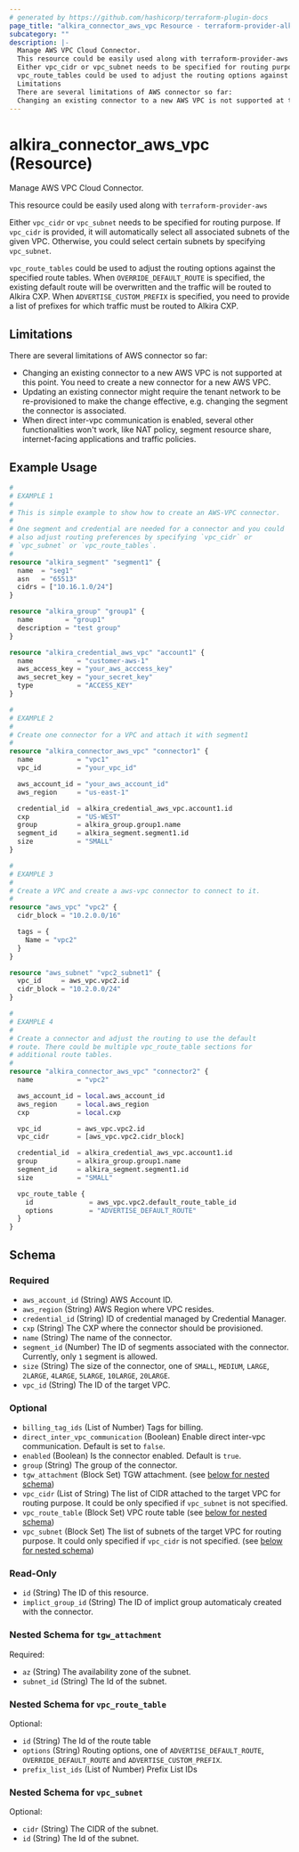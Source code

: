 ```yaml
---
# generated by https://github.com/hashicorp/terraform-plugin-docs
page_title: "alkira_connector_aws_vpc Resource - terraform-provider-alkira"
subcategory: ""
description: |-
  Manage AWS VPC Cloud Connector.
  This resource could be easily used along with terraform-provider-aws
  Either vpc_cidr or vpc_subnet needs to be specified for routing purpose. If vpc_cidr is provided, it will automatically select all associated subnets of the given VPC. Otherwise, you could select certain subnets by specifying vpc_subnet.
  vpc_route_tables could be used to adjust the routing options against the specified route tables. When OVERRIDE_DEFAULT_ROUTE is specified, the existing default route will be overwritten and the traffic will be routed to Alkira CXP. When ADVERTISE_CUSTOM_PREFIX is specified, you need to provide a list of prefixes for which traffic must be routed to Alkira CXP.
  Limitations
  There are several limitations of AWS connector so far:
  Changing an existing connector to a new AWS VPC is not supported at this point. You need to create a new connector for a new AWS VPC.Updating an existing connector might require the tenant network to be re-provisioned to make the change effective, e.g. changing the segment the connector is associated.When direct inter-vpc communication is enabled, several other functionalities won't work, like NAT policy, segment resource share, internet-facing applications and traffic policies.
---
```


# alkira_connector_aws_vpc (Resource)

Manage AWS VPC Cloud Connector.

This resource could be easily used along with `terraform-provider-aws`

Either `vpc_cidr` or `vpc_subnet` needs to be specified for routing purpose. If `vpc_cidr` is provided, it will automatically select all associated subnets of the given VPC. Otherwise, you could select certain subnets by specifying `vpc_subnet`.

`vpc_route_tables` could be used to adjust the routing options against the specified route tables. When `OVERRIDE_DEFAULT_ROUTE` is specified, the existing default route will be overwritten and the traffic will be routed to Alkira CXP. When `ADVERTISE_CUSTOM_PREFIX` is specified, you need to provide a list of prefixes for which traffic must be routed to Alkira CXP.

## Limitations

There are several limitations of AWS connector so far:

* Changing an existing connector to a new AWS VPC is not supported at this point. You need to create a new connector for a new AWS VPC.
* Updating an existing connector might require the tenant network to be re-provisioned to make the change effective, e.g. changing the segment the connector is associated.
* When direct inter-vpc communication is enabled, several other functionalities won't work, like NAT policy, segment resource share, internet-facing applications and traffic policies.

## Example Usage

```terraform
#
# EXAMPLE 1
#
# This is simple example to show how to create an AWS-VPC connector.
#
# One segment and credential are needed for a connector and you could
# also adjust routing preferences by specifying `vpc_cidr` or
# `vpc_subnet` or `vpc_route_tables`.
#
resource "alkira_segment" "segment1" {
  name  = "seg1"
  asn   = "65513"
  cidrs = ["10.16.1.0/24"]
}

resource "alkira_group" "group1" {
  name        = "group1"
  description = "test group"
}

resource "alkira_credential_aws_vpc" "account1" {
  name           = "customer-aws-1"
  aws_access_key = "your_aws_acccess_key"
  aws_secret_key = "your_secret_key"
  type           = "ACCESS_KEY"
}

#
# EXAMPLE 2
#
# Create one connector for a VPC and attach it with segment1
#
resource "alkira_connector_aws_vpc" "connector1" {
  name           = "vpc1"
  vpc_id         = "your_vpc_id"

  aws_account_id = "your_aws_account_id"
  aws_region     = "us-east-1"

  credential_id  = alkira_credential_aws_vpc.account1.id
  cxp            = "US-WEST"
  group          = alkira_group.group1.name
  segment_id     = alkira_segment.segment1.id
  size           = "SMALL"
}

#
# EXAMPLE 3
#
# Create a VPC and create a aws-vpc connector to connect to it.
#
resource "aws_vpc" "vpc2" {
  cidr_block = "10.2.0.0/16"

  tags = {
    Name = "vpc2"
  }
}

resource "aws_subnet" "vpc2_subnet1" {
  vpc_id     = aws_vpc.vpc2.id
  cidr_block = "10.2.0.0/24"
}

#
# EXAMPLE 4
#
# Create a connector and adjust the routing to use the default
# route. There could be multiple vpc_route_table sections for
# additional route tables.
#
resource "alkira_connector_aws_vpc" "connector2" {
  name           = "vpc2"

  aws_account_id = local.aws_account_id
  aws_region     = local.aws_region
  cxp            = local.cxp

  vpc_id         = aws_vpc.vpc2.id
  vpc_cidr       = [aws_vpc.vpc2.cidr_block]

  credential_id  = alkira_credential_aws_vpc.account1.id
  group          = alkira_group.group1.name
  segment_id     = alkira_segment.segment1.id
  size           = "SMALL"

  vpc_route_table {
    id              = aws_vpc.vpc2.default_route_table_id
    options         = "ADVERTISE_DEFAULT_ROUTE"
  }
}
```

<!-- schema generated by tfplugindocs -->
## Schema

### Required

- `aws_account_id` (String) AWS Account ID.
- `aws_region` (String) AWS Region where VPC resides.
- `credential_id` (String) ID of credential managed by Credential Manager.
- `cxp` (String) The CXP where the connector should be provisioned.
- `name` (String) The name of the connector.
- `segment_id` (Number) The ID of segments associated with the connector. Currently, only `1` segment is allowed.
- `size` (String) The size of the connector, one of `SMALL`, `MEDIUM`, `LARGE`, `2LARGE`, `4LARGE`, `5LARGE`, `10LARGE`, `20LARGE`.
- `vpc_id` (String) The ID of the target VPC.

### Optional

- `billing_tag_ids` (List of Number) Tags for billing.
- `direct_inter_vpc_communication` (Boolean) Enable direct inter-vpc communication. Default is set to `false`.
- `enabled` (Boolean) Is the connector enabled. Default is `true`.
- `group` (String) The group of the connector.
- `tgw_attachment` (Block Set) TGW attachment. (see [below for nested schema](#nestedblock--tgw_attachment))
- `vpc_cidr` (List of String) The list of CIDR attached to the target VPC for routing purpose. It could be only specified if `vpc_subnet` is not specified.
- `vpc_route_table` (Block Set) VPC route table (see [below for nested schema](#nestedblock--vpc_route_table))
- `vpc_subnet` (Block Set) The list of subnets of the target VPC for routing purpose. It could only specified if `vpc_cidr` is not specified. (see [below for nested schema](#nestedblock--vpc_subnet))

### Read-Only

- `id` (String) The ID of this resource.
- `implict_group_id` (String) The ID of implict group automaticaly created with the connector.

<a id="nestedblock--tgw_attachment"></a>
### Nested Schema for `tgw_attachment`

Required:

- `az` (String) The availability zone of the subnet.
- `subnet_id` (String) The Id of the subnet.


<a id="nestedblock--vpc_route_table"></a>
### Nested Schema for `vpc_route_table`

Optional:

- `id` (String) The Id of the route table
- `options` (String) Routing options, one of `ADVERTISE_DEFAULT_ROUTE`, `OVERRIDE_DEFAULT_ROUTE` and `ADVERTISE_CUSTOM_PREFIX`.
- `prefix_list_ids` (List of Number) Prefix List IDs


<a id="nestedblock--vpc_subnet"></a>
### Nested Schema for `vpc_subnet`

Optional:

- `cidr` (String) The CIDR of the subnet.
- `id` (String) The Id of the subnet.


